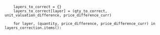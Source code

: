         layers_to_correct = {}
        layers_to_correct[layer] = (qty_to_correct, unit_valuation_difference, price_difference_curr)

        for layer, (quantity, price_difference, price_difference_curr) in layers_correction.items():